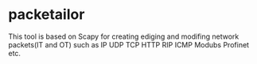 # packetailor
This tool is based on Scapy for creating ediging and modifing network packets(IT and OT) such as IP UDP TCP HTTP RIP ICMP Modubs Profinet etc.
